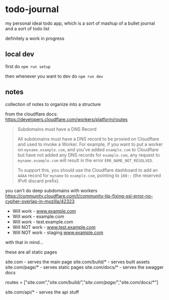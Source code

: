 # todo-journal

my personal ideal todo app, which is a sort of mashup of a
bullet journal and a sort of todo list

definitely a work in progress

## local dev

first do `npm run setup`

then whenever you want to dev do `npm run dev`

## notes

collection of notes to organize into a structure

from the cloudflare docs: https://developers.cloudflare.com/workers/platform/routes

> Subdomains must have a DNS Record
>
> All subdomains must have a DNS record to be proxied on Cloudflare and
> used to invoke a Worker. For example, if you want to put a worker on
> `myname.example.com`, and you've added `example.com` to Cloudflare but
> have not added any DNS records for `example.com`, any request to
> `myname.example.com` will result in the error `ERR_NAME_NOT_RESOLVED`.
>
> To support this, you should use the Cloudflare dashboard to add an
> `AAAA` record for `myname` to `example.com`, pointing to `100::` (the
> reserved IPv6 discard prefix).

you can't do deep subdomains with workers https://community.cloudflare.com/t/community-tip-fixing-ssl-error-no-cypher-overlap-in-mozilla/42323

- Will work - www.example.com
- Will work - example.com
- Will work - test.example.com
- Will NOT work - www.test.example.com
- Will NOT work - staging.www.example.com

with that in mind...

these are all static pages

site.com - serves the main page
site.com/build/* - serves built assets
site.com/page/* - serves static pages
site.com/docs/* - serves the swagger docs

routes = ["site.com","site.com/build/*","site.com/page/*","site.com/docs/*"]

site.com/api/* - serves the api stuff
